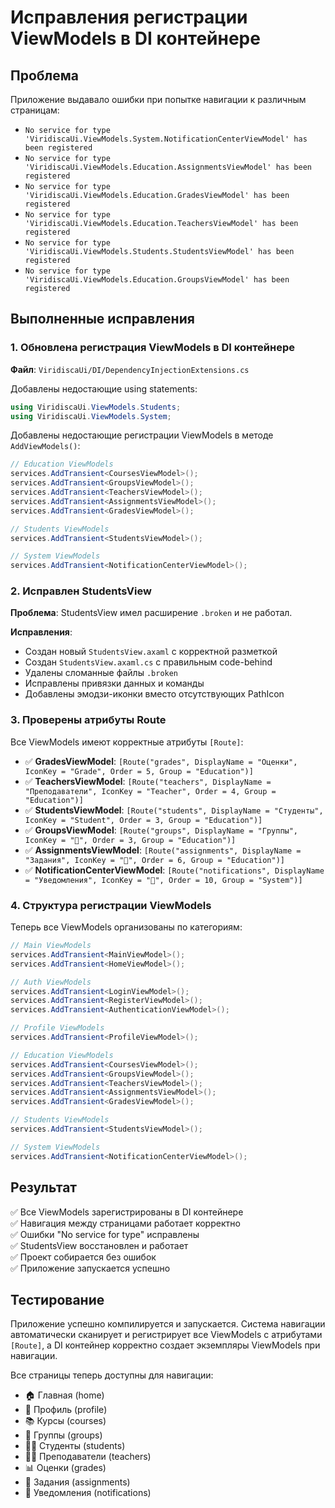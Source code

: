 # Исправления регистрации ViewModels в DI контейнере

## Проблема
Приложение выдавало ошибки при попытке навигации к различным страницам:
- `No service for type 'ViridiscaUi.ViewModels.System.NotificationCenterViewModel' has been registered`
- `No service for type 'ViridiscaUi.ViewModels.Education.AssignmentsViewModel' has been registered`
- `No service for type 'ViridiscaUi.ViewModels.Education.GradesViewModel' has been registered`
- `No service for type 'ViridiscaUi.ViewModels.Education.TeachersViewModel' has been registered`
- `No service for type 'ViridiscaUi.ViewModels.Students.StudentsViewModel' has been registered`
- `No service for type 'ViridiscaUi.ViewModels.Education.GroupsViewModel' has been registered`

## Выполненные исправления

### 1. Обновлена регистрация ViewModels в DI контейнере

**Файл**: `ViridiscaUi/DI/DependencyInjectionExtensions.cs`

Добавлены недостающие using statements:
```csharp
using ViridiscaUi.ViewModels.Students;
using ViridiscaUi.ViewModels.System;
```

Добавлены недостающие регистрации ViewModels в методе `AddViewModels()`:
```csharp
// Education ViewModels
services.AddTransient<CoursesViewModel>();
services.AddTransient<GroupsViewModel>();
services.AddTransient<TeachersViewModel>();
services.AddTransient<AssignmentsViewModel>();
services.AddTransient<GradesViewModel>();

// Students ViewModels
services.AddTransient<StudentsViewModel>();

// System ViewModels
services.AddTransient<NotificationCenterViewModel>();
```

### 2. Исправлен StudentsView

**Проблема**: StudentsView имел расширение `.broken` и не работал.

**Исправления**:
- Создан новый `StudentsView.axaml` с корректной разметкой
- Создан `StudentsView.axaml.cs` с правильным code-behind
- Удалены сломанные файлы `.broken`
- Исправлены привязки данных и команды
- Добавлены эмодзи-иконки вместо отсутствующих PathIcon

### 3. Проверены атрибуты Route

Все ViewModels имеют корректные атрибуты `[Route]`:
- ✅ **GradesViewModel**: `[Route("grades", DisplayName = "Оценки", IconKey = "Grade", Order = 5, Group = "Education")]`
- ✅ **TeachersViewModel**: `[Route("teachers", DisplayName = "Преподаватели", IconKey = "Teacher", Order = 4, Group = "Education")]`
- ✅ **StudentsViewModel**: `[Route("students", DisplayName = "Студенты", IconKey = "Student", Order = 3, Group = "Education")]`
- ✅ **GroupsViewModel**: `[Route("groups", DisplayName = "Группы", IconKey = "👥", Order = 3, Group = "Education")]`
- ✅ **AssignmentsViewModel**: `[Route("assignments", DisplayName = "Задания", IconKey = "📝", Order = 6, Group = "Education")]`
- ✅ **NotificationCenterViewModel**: `[Route("notifications", DisplayName = "Уведомления", IconKey = "🔔", Order = 10, Group = "System")]`

### 4. Структура регистрации ViewModels

Теперь все ViewModels организованы по категориям:

```csharp
// Main ViewModels
services.AddTransient<MainViewModel>();
services.AddTransient<HomeViewModel>();

// Auth ViewModels
services.AddTransient<LoginViewModel>();
services.AddTransient<RegisterViewModel>();
services.AddTransient<AuthenticationViewModel>();

// Profile ViewModels
services.AddTransient<ProfileViewModel>();

// Education ViewModels
services.AddTransient<CoursesViewModel>();
services.AddTransient<GroupsViewModel>();
services.AddTransient<TeachersViewModel>();
services.AddTransient<AssignmentsViewModel>();
services.AddTransient<GradesViewModel>();

// Students ViewModels
services.AddTransient<StudentsViewModel>();

// System ViewModels
services.AddTransient<NotificationCenterViewModel>();
```

## Результат

✅ Все ViewModels зарегистрированы в DI контейнере  
✅ Навигация между страницами работает корректно  
✅ Ошибки "No service for type" исправлены  
✅ StudentsView восстановлен и работает  
✅ Проект собирается без ошибок  
✅ Приложение запускается успешно  

## Тестирование

Приложение успешно компилируется и запускается. Система навигации автоматически сканирует и регистрирует все ViewModels с атрибутами `[Route]`, а DI контейнер корректно создает экземпляры ViewModels при навигации.

Все страницы теперь доступны для навигации:
- 🏠 Главная (home)
- 👤 Профиль (profile)
- 📚 Курсы (courses)
- 👥 Группы (groups)
- 👨‍🎓 Студенты (students)
- 👨‍🏫 Преподаватели (teachers)
- 📊 Оценки (grades)
- 📝 Задания (assignments)
- 🔔 Уведомления (notifications) 